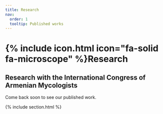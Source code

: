 ```yaml
---
title: Research
nav:
  order: 1
  tooltip: Published works
---
```


# {% include icon.html icon="fa-solid fa-microscope" %}Research

## Research with the International Congress of Armenian Mycologists

Come back soon to see our published work.

{% include section.html %}
